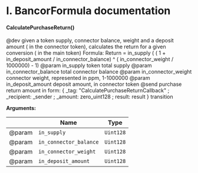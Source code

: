 # I. BancorFormula documentation

#### CalculatePurchaseReturn()

 @dev given a token supply, connector balance, weight and a deposit amount ( in the connector token), calculates the return for a given conversion ( in the main token) Formula: Return = in_supply ( ( 1 + in_deposit_amount / in_connector_balance) ^ ( in_connector_weight / 1000000) - 1) @param in_supply token total supply @param in_connector_balance total connector balance @param in_connector_weight connector weight, represented in ppm, 1-1000000 @param in_deposit_amount deposit amount, in connector token @send purchase return amount in form: { _tag: "CalculatePurchaseReturnCallback" ; _recipient: _sender ; _amount: zero_uint128 ; result: result } transition

  **Arguments:**

|        | Name      | Type               |
| ------ | --------- | ------------------ |
| @param | `in_supply` | `Uint128`          |
| @param | `in_connector_balance` | `Uint128`          |
| @param | `in_connector_weight` | `Uint128`          |
| @param | `in_deposit_amount` | `Uint128`          |